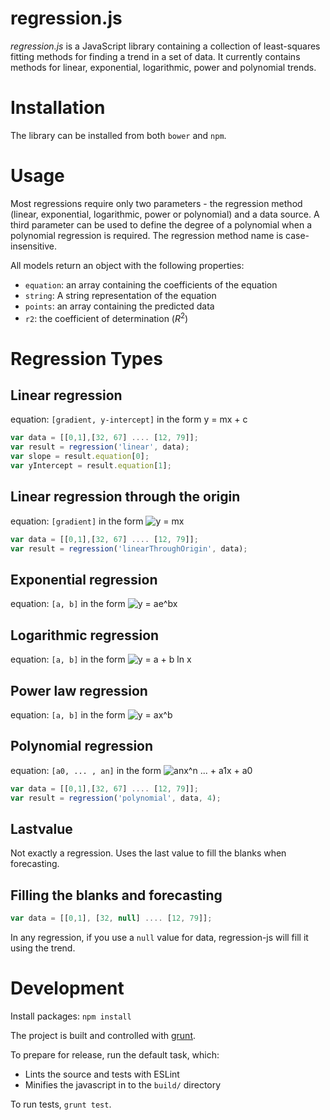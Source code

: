 regression.js
=============

_regression.js_ is a JavaScript library containing a collection of least-squares fitting methods for
finding a trend in a set of data. It currently contains methods for linear, exponential,
logarithmic, power and polynomial trends.

Installation
============

The library can be installed from both `bower` and `npm`.

Usage
=====

Most regressions require only two parameters - the regression method (linear, exponential,
logarithmic, power or polynomial) and a data source. A third parameter can be used to define the
degree of a polynomial when a polynomial regression is required. The regression method name is
case-insensitive.

All models return an object with the following properties:
- `equation`: an array containing the coefficients of the equation
- `string`: A string representation of the equation
- `points`: an array containing the predicted data
- `r2`: the coefficient of determination (<i>R</i><sup>2</sup>)


Regression Types
================

Linear regression
-----------------

equation: `[gradient, y-intercept]` in the form y = mx + c

```javascript
var data = [[0,1],[32, 67] .... [12, 79]];
var result = regression('linear', data);
var slope = result.equation[0];
var yIntercept = result.equation[1];
```

Linear regression through the origin
-----------------

equation: `[gradient]` in the form ![y = mx](http://mathurl.com/h5m4qgd.png)

```javascript
var data = [[0,1],[32, 67] .... [12, 79]];
var result = regression('linearThroughOrigin', data);
```

Exponential regression
----------------------

equation: `[a, b]` in the form ![y = ae^bx](http://mathurl.com/zuys53z.png)

Logarithmic regression
----------------------

equation: `[a, b]` in the form ![y = a + b ln x](http://mathurl.com/zye394m.png)

Power law regression
--------------------

equation: `[a, b]` in the form ![y = ax^b](http://mathurl.com/gojkazs.png)

Polynomial regression
---------------------

equation: `[a0, ... , an]` in the form ![anx^n ... + a1x + a0](http://mathurl.com/hxz543o.png)

```javascript
var data = [[0,1],[32, 67] .... [12, 79]];
var result = regression('polynomial', data, 4);
```

Lastvalue
---------

Not exactly a regression. Uses the last value to fill the blanks when forecasting.

Filling the blanks and forecasting
----------------------------------

```javascript
var data = [[0,1], [32, null] .... [12, 79]];
```

In any regression, if you use a `null` value for data, regression-js will fill it using the trend.

Development
===========

Install packages: `npm install`

The project is built and controlled with [grunt](http://gruntjs.com).

To prepare for release, run the default task, which:
- Lints the source and tests with ESLint
- Minifies the javascript in to the `build/` directory

To run tests, `grunt test`.
